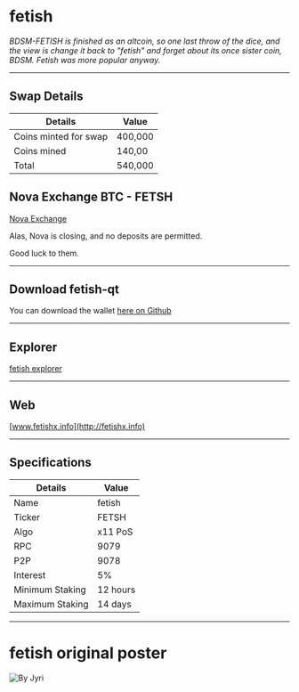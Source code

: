 # fetish

*BDSM-FETISH is finished as an altcoin, so one last throw of the dice, and the view is change it back to "fetish" and forget about its once sister coin, BDSM. Fetish was more popular anyway.*

-----

## Swap Details

Details     | Value
-------- | ---
Coins minted for  swap | 400,000
Coins mined    | 140,00
Total     | 540,000



## Nova Exchange BTC - FETSH

[Nova Exchange](https://novaexchange.com/market/BTC_FETSH/)

Alas,  Nova is closing, and  no  deposits are permitted.

Good luck to them.

-----


## Download fetish-qt

You can download the wallet [here on Github](https://github.com/bdsmc/fetish-qt)

-----

## Explorer

[fetish explorer](http://45.76.191.103:3001/)

-----

## Web

[www.fetishx.info](http://fetishx.info)

-----

## Specifications

Details     | Value
-------- | ---
Name | fetish
Ticker    | FETSH
Algo     | x11 PoS
RPC    | 9079
P2P     | 9078
Interest    | 5%
Minimum Staking     | 12 hours
Maximum Staking     | 14 days


-----



# fetish original  poster

![By Jyri](https://cdn.pbrd.co/images/H20u3YT.png)
